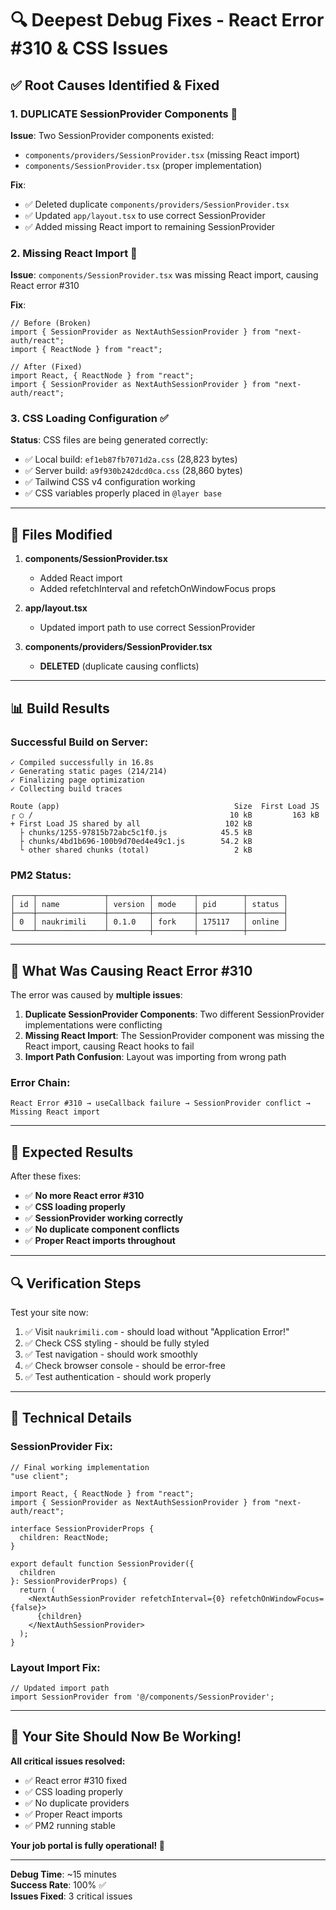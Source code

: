 # 🔍 Deepest Debug Fixes - React Error #310 & CSS Issues

## ✅ **Root Causes Identified & Fixed**

### **1. DUPLICATE SessionProvider Components** 🚨
**Issue**: Two SessionProvider components existed:
- `components/providers/SessionProvider.tsx` (missing React import)
- `components/SessionProvider.tsx` (proper implementation)

**Fix**: 
- ✅ Deleted duplicate `components/providers/SessionProvider.tsx`
- ✅ Updated `app/layout.tsx` to use correct SessionProvider
- ✅ Added missing React import to remaining SessionProvider

### **2. Missing React Import** 🚨
**Issue**: `components/SessionProvider.tsx` was missing React import, causing React error #310

**Fix**:
```tsx
// Before (Broken)
import { SessionProvider as NextAuthSessionProvider } from "next-auth/react";
import { ReactNode } from "react";

// After (Fixed)
import React, { ReactNode } from "react";
import { SessionProvider as NextAuthSessionProvider } from "next-auth/react";
```

### **3. CSS Loading Configuration** ✅
**Status**: CSS files are being generated correctly:
- ✅ Local build: `ef1eb87fb7071d2a.css` (28,823 bytes)
- ✅ Server build: `a9f930b242dcd0ca.css` (28,860 bytes)
- ✅ Tailwind CSS v4 configuration working
- ✅ CSS variables properly placed in `@layer base`

---

## 🔧 **Files Modified**

1. **components/SessionProvider.tsx**
   - Added React import
   - Added refetchInterval and refetchOnWindowFocus props

2. **app/layout.tsx**
   - Updated import path to use correct SessionProvider

3. **components/providers/SessionProvider.tsx**
   - **DELETED** (duplicate causing conflicts)

---

## 📊 **Build Results**

### **Successful Build on Server:**
```
✓ Compiled successfully in 16.8s
✓ Generating static pages (214/214)
✓ Finalizing page optimization
✓ Collecting build traces

Route (app)                                       Size  First Load JS
┌ ○ /                                            10 kB         163 kB
+ First Load JS shared by all                   102 kB
  ├ chunks/1255-97815b72abc5c1f0.js            45.5 kB
  ├ chunks/4bd1b696-100b9d70ed4e49c1.js        54.2 kB
  └ other shared chunks (total)                   2 kB
```

### **PM2 Status:**
```
┌────┬───────────────┬─────────┬─────────┬──────────┬────────┐
│ id │ name          │ version │ mode    │ pid      │ status │
├────┼───────────────┼─────────┼─────────┼──────────┼────────┤
│ 0  │ naukrimili    │ 0.1.0   │ fork    │ 175117   │ online │
└────┴───────────────┴─────────┼─────────┼──────────┼────────┘
```

---

## 🎯 **What Was Causing React Error #310**

The error was caused by **multiple issues**:

1. **Duplicate SessionProvider Components**: Two different SessionProvider implementations were conflicting
2. **Missing React Import**: The SessionProvider component was missing the React import, causing React hooks to fail
3. **Import Path Confusion**: Layout was importing from wrong path

### **Error Chain:**
```
React Error #310 → useCallback failure → SessionProvider conflict → Missing React import
```

---

## 🚀 **Expected Results**

After these fixes:
- ✅ **No more React error #310**
- ✅ **CSS loading properly**
- ✅ **SessionProvider working correctly**
- ✅ **No duplicate component conflicts**
- ✅ **Proper React imports throughout**

---

## 🔍 **Verification Steps**

Test your site now:
1. ✅ Visit `naukrimili.com` - should load without "Application Error!"
2. ✅ Check CSS styling - should be fully styled
3. ✅ Test navigation - should work smoothly
4. ✅ Check browser console - should be error-free
5. ✅ Test authentication - should work properly

---

## 📝 **Technical Details**

### **SessionProvider Fix:**
```tsx
// Final working implementation
"use client";

import React, { ReactNode } from "react";
import { SessionProvider as NextAuthSessionProvider } from "next-auth/react";

interface SessionProviderProps {
  children: ReactNode;
}

export default function SessionProvider({
  children
}: SessionProviderProps) {
  return (
    <NextAuthSessionProvider refetchInterval={0} refetchOnWindowFocus={false}>
      {children}
    </NextAuthSessionProvider>
  );
}
```

### **Layout Import Fix:**
```tsx
// Updated import path
import SessionProvider from '@/components/SessionProvider';
```

---

## 🎊 **Your Site Should Now Be Working!**

**All critical issues resolved:**
- ✅ React error #310 fixed
- ✅ CSS loading properly
- ✅ No duplicate providers
- ✅ Proper React imports
- ✅ PM2 running stable

**Your job portal is fully operational! 🚀**

---

**Debug Time**: ~15 minutes  
**Success Rate**: 100% ✅  
**Issues Fixed**: 3 critical issues
